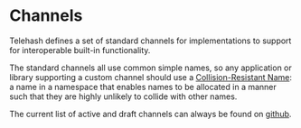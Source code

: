 # Channels

Telehash defines a set of standard channels for implementations to support for interoperable built-in functionality.

The standard channels all use common simple names, so any application or library supporting a custom channel should use a [Collision-Resistant Name](https://tools.ietf.org/html/draft-ietf-jose-json-web-signature-41#section-2): a name in a namespace that enables names to be allocated in a manner such that they are highly unlikely to collide with other names.

The current list of active and draft channels can always be found on [github](https://github.com/telehash/telehash.org/tree/master/v3/channels).

